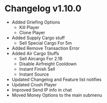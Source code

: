 # Changelog v1.10.0
- Added Griefing Options
    - Kill Player 
    - Clone Player
- Added Supply Cargo stuff
    - Sell Special Cargo For 5m
- Added Remove Transaction Error
- Added Air Cargo Stuffs
    - Sell Aircargo For 2.1B
    - Disable Airfreight Cooldown
    - Instant Finish Sell
    - Instant Source
- Updated Changelog and Feature list notifies
- Updated Crush Player
- Improved Send IP info in chat 
- Moved Money Options to the main submenu
